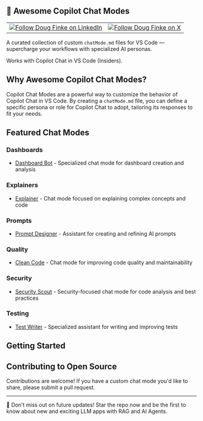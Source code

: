## 🧠 Awesome Copilot Chat Modes

|||
|-|-|
|[![Follow Doug Finke on LinkedIn](https://img.shields.io/badge/Follow-Doug%20Finke%20on%20LinkedIn-blue?logo=linkedin&style=flat-square)](https://www.linkedin.com/in/dougfinke)|[![Follow Doug Finke on X](https://img.shields.io/badge/Follow-Doug%20Finke%20on%20X-black?logo=x&style=flat-square)](https://x.com/dougfinke)


A curated collection of custom `chatMode.md` files for VS Code — supercharge your workflows with specialized AI personas.

Works with Copilot Chat in VS Code (Insiders).

## Why Awesome Copilot Chat Modes?

Copilot Chat Modes are a powerful way to customize the behavior of Copilot Chat in VS Code. By creating a `chatMode.md` file, you can define a specific persona or role for Copilot Chat to adopt, tailoring its responses to fit your needs.

## Featured Chat Modes

### Dashboards
- [Dashboard Bot](chatmodes/dashboards/Dashboard-bot.chatmode.md) - Specialized chat mode for dashboard creation and analysis

### Explainers
- [Explainer](chatmodes/explainers/Explainer.chatmode.md) - Chat mode focused on explaining complex concepts and code

### Prompts
- [Prompt Designer](chatmodes/prompts/Prompt%20Designer.chatmode.md) - Assistant for creating and refining AI prompts

### Quality
- [Clean Code](chatmodes/quality/Clean-Code.chatmode.md) - Chat mode for improving code quality and maintainability

### Security
- [Security Scout](chatmodes/security/Security-Scout.chatmode.md) - Security-focused chat mode for code analysis and best practices

### Testing
- [Test Writer](chatmodes/testing/Test-Writer.chatmode.md) - Specialized assistant for writing and improving tests

## Getting Started

## Contributing to Open Source

Contributions are welcome! If you have a custom chat mode you'd like to share, please submit a pull request.

----
🌟 Don’t miss out on future updates! Star the repo now and be the first to know about new and exciting LLM apps with RAG and AI Agents.
